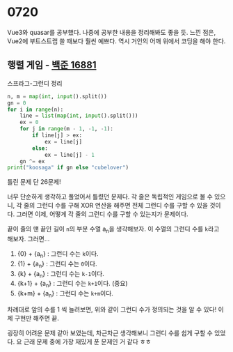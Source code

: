 # 0720

Vue3와 quasar를 공부했다. 나중에 공부한 내용을 정리해봐도 좋을 듯. 느낀 점은, Vue2에 부트스트랩 쓸 때보다 훨씬 예쁘다. 역시 거인의 어깨 위에서 코딩을 해야 한다.



## 행렬 게임 - [백준 16881](https://www.acmicpc.net/problem/16881)

스프라그-그런디 정리

```Python
n, m = map(int, input().split())
gn = 0
for i in range(n):
    line = list(map(int, input().split()))
    ex = 0
    for j in range(m - 1, -1, -1):
        if line[j] > ex:
            ex = line[j]
        else:
            ex = line[j] - 1
    gn ^= ex
print("koosaga" if gn else "cubelover")
```

틀린 문제 단 26문제!

너무 단순하게 생각하고 풀었어서 틀렸던 문제다. 각 줄은 독립적인 게임으로 볼 수 있으니, 각 줄의 그런디 수를 구해 XOR 연산을 해주면 전체 그런디 수를 구할 수 있을 것이다. 그러면 이제, 어떻게 각 줄의 그런디 수를 구할 수 있는지가 문제이다.

끝이 줄의 맨 끝인 길이 `n`의 부분 수열 a<sub>n</sub>을 생각해보자. 이 수열의 그런디 수를 `k`라고 해보자. 그러면...

1. {0} + {a<sub>n</sub>} : 그런디 수는 `k`이다.
2. {1} + {a<sub>n</sub>} : 그런디 수는 `0`이다.
3. {k} + {a<sub>n</sub>} : 그런디 수는 `k-1`이다.
4. {k+1} + {a<sub>n</sub>} : 그런디 수는 `k+1`이다. (중요)
5. {k+m} + {a<sub>n</sub>} : 그런디 수는 `k+m`이다.

차례대로 앞의 수를 1 씩 늘려보면, 위와 같이 그런디 수가 정의되는 것을 알 수 있다! 이제 구현만 해주면 끝.

굉장히 어려운 문제 같아 보였는데, 차근차근 생각해보니 그런디 수를 쉽게 구할 수 있었다. 요 근래 문제 중에 가장 재밌게 푼 문제인 거 같다 ㅎㅎ
